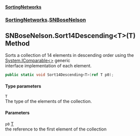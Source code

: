 #### [SortingNetworks](./index.md 'index')
### [SortingNetworks](./SortingNetworks.md 'SortingNetworks').[SNBoseNelson](./SortingNetworks-SNBoseNelson.md 'SortingNetworks.SNBoseNelson')
## SNBoseNelson.Sort14Descending&lt;T&gt;(T) Method
Sorts a collection of 14 elements in descending order using the [System.IComparable&lt;&gt;](https://docs.microsoft.com/en-us/dotnet/api/System.IComparable-1 'System.IComparable`1') generic  
interface implementation of each element.  
```csharp
public static void Sort14Descending<T>(ref T p0);
```
#### Type parameters
<a name='SortingNetworks-SNBoseNelson-Sort14Descending-T-(T)-T'></a>
`T`  
The type of the elements of the collection.  
  
#### Parameters
<a name='SortingNetworks-SNBoseNelson-Sort14Descending-T-(T)-p0'></a>
`p0` [T](#SortingNetworks-SNBoseNelson-Sort14Descending-T-(T)-T 'SortingNetworks.SNBoseNelson.Sort14Descending&lt;T&gt;(T).T')  
the reference to the first element of the collection  
  
